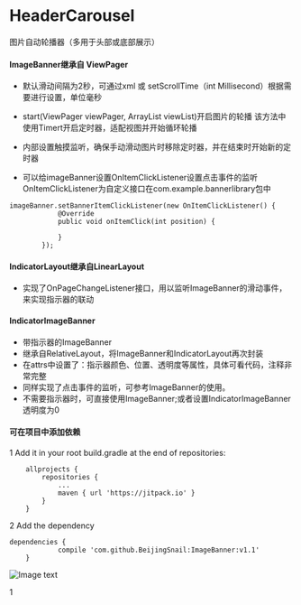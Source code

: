 # HeaderCarousel
图片自动轮播器（多用于头部或底部展示）

#### ImageBanner继承自 ViewPager
- 默认滑动间隔为2秒，可通过xml 或 setScrollTime（int Millisecond）根据需要进行设置，单位毫秒
- start(ViewPager viewPager, ArrayList viewList)开启图片的轮播
  该方法中使用Timert开启定时器，适配视图并开始循环轮播
  
- 内部设置触摸监听，确保手动滑动图片时移除定时器，并在结束时开始新的定时器

- 可以给imageBanner设置OnItemClickListener设置点击事件的监听
  OnItemClickListener为自定义接口在com.example.bannerlibrary包中
  
```
imageBanner.setBannerItemClickListener(new OnItemClickListener() {
            @Override
            public void onItemClick(int position) {
	    
            }
        });
```

#### IndicatorLayout继承自LinearLayout

- 实现了OnPageChangeListener接口，用以监听ImageBanner的滑动事件，来实现指示器的联动

#### IndicatorImageBanner

- 带指示器的ImageBanner
- 继承自RelativeLayout，将ImageBanner和IndicatorLayout再次封装
- 在attrs中设置了：指示器颜色、位置、透明度等属性，具体可看代码，注释非常完整
- 同样实现了点击事件的监听，可参考ImageBanner的使用。
- 不需要指示器时，可直接使用ImageBanner;或者设置IndicatorImageBanner 透明度为0

#### 可在项目中添加依赖

1 Add it in your root build.gradle at the end of repositories:

```
	allprojects {
		repositories {
			...
			maven { url 'https://jitpack.io' }
		}
	}
```

2 Add the dependency


```
dependencies {
	        compile 'com.github.BeijingSnail:ImageBanner:v1.1'
	}
```

![Image text](https://github.com/BeijingSnail/ImageBanner/blob/master/images/ImageBanner.png)

1
